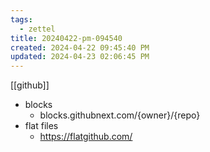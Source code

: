 ```yaml
---
tags:
  - zettel
title: 20240422-pm-094540
created: 2024-04-22 09:45:40 PM
updated: 2024-04-23 02:06:45 PM
---
```

[[github]]

- blocks
	- blocks.githubnext.com/{owner}/{repo}
- flat files
	- https://flatgithub.com/